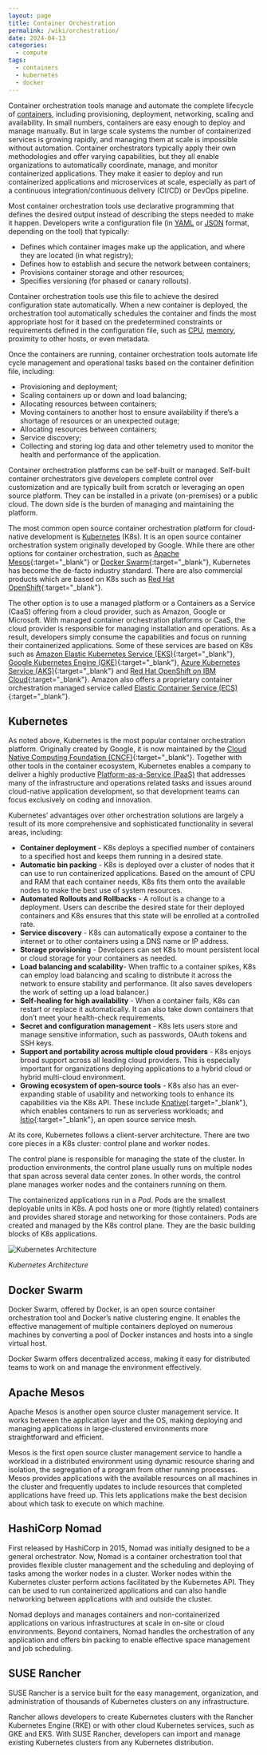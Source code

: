 ```yaml
---
layout: page
title: Container Orchestration
permalink: /wiki/orchestration/
date: 2024-04-13
categories: 
  - compute
tags:
  - containers
  - kubernetes
  - docker
---
```


Container orchestration tools manage and automate the complete lifecycle of [containers](/wiki/virtualization#containers), including provisioning, deployment, networking, scaling and availability. In small numbers, containers are easy enough to deploy and manage manually. But in large scale systems the number of containerized services is growing rapidly, and managing them at scale is impossible without automation. Container orchestrators typically apply their own methodologies and offer varying capabilities, but they all enable organizations to automatically coordinate, manage, and monitor containerized applications. They make it easier to deploy and run containerized applications and microservices at scale, especially as part of a continuous integration/continuous delivery (CI/CD) or DevOps pipeline.

Most container orchestration tools use declarative programming that defines the desired output instead of describing the steps needed to make it happen. Developers write a configuration file  (in [YAML](/wiki/serialization#yaml) or [JSON](/wiki/serialization#json) format, depending on the tool) that typically:
- Defines which container images make up the application, and where they are located (in what registry);
- Defines how to establish and secure the network between containers;
- Provisions container storage and other resources;
- Specifies versioning (for phased or canary rollouts).

Container orchestration tools use this file to achieve the desired configuration state automatically. When a new container is deployed, the orchestration tool automatically schedules the container and finds the most appropriate host for it based on the predetermined constraints or requirements defined in the configuration file, such as [CPU](/wiki/hardware#central-processing-unit), [memory](/wiki/hardware#main-memory), proximity to other hosts, or even metadata. 

Once the containers are running, container orchestration tools automate life cycle management and operational tasks based on the container definition file, including:
- Provisioning and deployment;
- Scaling containers up or down and load balancing;
- Allocating resources between containers;
- Moving containers to another host to ensure availability if there’s a shortage of resources or an unexpected outage;
- Allocating resources between containers;
- Service discovery;
- Collecting and storing log data and other telemetry used to monitor the health and performance of the application.

Container orchestration platforms can be self-built or managed. Self-built container orchestrators give developers complete control over customization and are typically built from scratch or leveraging an open source platform. They can be installed in a private (on-premises) or a public cloud. The down side is the burden of managing and maintaining the platform. 

The most common open source container orchestration platform for cloud-native development is [Kubernetes](https://kubernetes.io/) (K8s). It is an open source container orchestration system originally developed by Google. While there are other options for container orchestration, such as [Apache Mesos](https://mesos.apache.org/){:target="_blank"} or [Docker Swarm](https://docs.docker.com/engine/swarm/){:target="_blank"}, Kubernetes has become the de-facto industry standard. There are also commercial products which are based on K8s such as [Red Hat OpenShift](https://www.redhat.com/en/technologies/cloud-computing/openshift){:target="_blank"}. 

The other option is to use a managed platform or a Containers as a Service (CaaS) offering from a cloud provider, such as Amazon, Google or Microsoft. With managed container orchestration platforms or CaaS, the cloud provider is responsible for managing installation and operations. As a result, developers simply consume the capabilities and focus on running their containerized applications. Some of these services are based on K8s such as [Amazon Elastic Kubernetes Service (EKS)](https://aws.amazon.com/eks/){:target="_blank"}, [Google Kubernetes Engine (GKE)](https://cloud.google.com/kubernetes-engine){:target="_blank"}, [Azure Kubernetes Service (AKS)](https://www.ibm.com/products/openshift){:target="_blank"} and [Red Hat OpenShift on IBM Cloud](https://www.ibm.com/products/openshift){:target="_blank"}. Amazon also offers a proprietary container orchestration managed service called [Elastic Container Service (ECS)](https://aws.amazon.com/ecs/){:target="_blank"}. 

## Kubernetes
As noted above, Kubernetes is the most popular container orchestration platform. Originally created by Google, it is now maintained by the [Cloud Native Computing Foundation (CNCF)](https://www.cncf.io/){:target="_blank"}. Together with other tools in the container ecosystem, Kubernetes enables a company to deliver a highly productive [Platform-as-a-Service (PaaS)](/wiki/cloud#paas) that addresses many of the infrastructure and operations related tasks and issues around cloud-native application development, so that development teams can focus exclusively on coding and innovation.

Kubernetes’ advantages over other orchestration solutions are largely a result of its more comprehensive and sophisticated functionality in several areas, including:
- **Container deployment** - K8s deploys a specified number of containers to a specified host and keeps them running in a desired state.
- **Automatic bin packing** - K8s is deployed over a cluster of nodes that it can use to run containerized applications. Based on the amount of CPU and RAM that each container needs, K8s fits them onto the available nodes to make the best use of system resources. 
- **Automated Rollouts and Rollbacks** - A rollout is a change to a deployment. Users can describe the desired state for their deployed containers and K8s ensures that this state will be enrolled at a controlled rate.
- **Service discovery** - K8s can automatically expose a container to the internet or to other containers using a DNS name or IP address.
- **Storage provisioning** - Developers can set K8s to mount persistent local or cloud storage for your containers as needed.
- **Load balancing and scalability**- When traffic to a container spikes, K8s can employ load balancing and scaling to distribute it across the network to ensure stability and performance. (It also saves developers the work of setting up a load balancer.)
- **Self-healing for high availability** - When a container fails, K8s can restart or replace it automatically. It can also take down containers that don’t meet your health-check requirements.
- **Secret and configuration management** - K8s lets users store and manage sensitive information, such as passwords, OAuth tokens and SSH keys. 
- **Support and portability across multiple cloud providers** - K8s enjoys broad support across all leading cloud providers. This is especially important for organizations deploying applications to a hybrid cloud or hybrid multi-cloud environment.
- **Growing ecosystem of open-source tools** - K8s also has an ever-expanding stable of usability and networking tools to enhance its capabilities via the K8s API. These include [Knative](https://knative.dev/docs/){:target="_blank"}, which enables containers to run as serverless workloads; and [Istio](https://istio.io/){:target="_blank"}, an open source service mesh. 

At its core, Kubernetes follows a client-server architecture. There are two core pieces in a K8s cluster: control plane and worker nodes. 

The control plane is responsible for managing the state of the cluster. In production environments, the control plane usually runs on multiple nodes that span across several data center zones. In other words, the control plane manages worker nodes and the containers running on them.

The containerized applications run in a *Pod*. Pods are the smallest deployable units in K8s. A pod hosts one or more (tightly related) containers and provides shared storage and networking for those containers. Pods are created and managed by the K8s control plane. They are the basic building blocks of K8s applications.

![Kubernetes Architecture](/assets/images/k8s.png)

*Kubernetes Architecture*

## Docker Swarm
Docker Swarm, offered by Docker, is an open source container orchestration tool and Docker’s native clustering engine. It enables the effective management of multiple containers deployed on numerous machines by converting a pool of Docker instances and hosts into a single virtual host.

Docker Swarm offers decentralized access, making it easy for distributed teams to work on and manage the environment effectively. 

## Apache Mesos
Apache Mesos is another open source cluster management service. It works between the application layer and the OS, making deploying and managing applications in large-clustered environments more straightforward and efficient.

Mesos is the first open source cluster management service to handle a workload in a distributed environment using dynamic resource sharing and isolation, the segregation of a program from other running processes. Mesos provides applications with the available resources on all machines in the cluster and frequently updates to include resources that completed applications have freed up. This lets applications make the best decision about which task to execute on which machine.

## HashiCorp Nomad
First released by HashiCorp in 2015, Nomad was initially designed to be a general orchestrator. Now, Nomad is a container orchestration tool that provides flexible cluster management and the scheduling and deploying of tasks among the worker nodes in a cluster. Worker nodes within the Kubernetes cluster perform actions facilitated by the Kubernetes API. They can be used to run containerized applications and can also handle networking between applications with and outside the cluster.

Nomad deploys and manages containers and non-containerized applications on various infrastructures at scale in on-site or cloud environments. Beyond containers, Nomad handles the orchestration of any application and offers bin packing to enable effective space management and job scheduling.

## SUSE Rancher
SUSE Rancher is a service built for the easy management, organization, and administration of thousands of Kubernetes clusters on any infrastructure.

Rancher allows developers to create Kubernetes clusters with the Rancher Kubernetes Engine (RKE) or with other cloud Kubernetes services, such as GKE and EKS. With SUSE Rancher, developers can import and manage existing Kubernetes clusters from any Kubernetes distribution.
